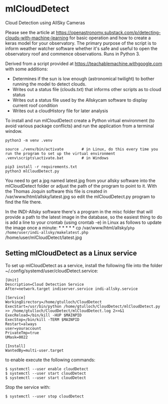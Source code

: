 # mlCloudDetect
Cloud Detection using AllSky Cameras

Please see the article at https://openastronomy.substack.com/p/detecting-clouds-with-machine-learning for basic operation and how to create a keras model for your observatory. The primary purpose of the script is to inform weather watcher software whether it's safe and useful to open the observatory roof and commence observations. Runs in Python 3.

Derived from a script provided at https://teachablemachine.withgoogle.com with some additions:
* Determines if the sun is low enough (astronomical twilight) to bother running the model to detect clouds.
* Writes out a status file (clouds.txt) that informs other scripts as to cloud status
* Writes out a status file used by the Allskycam software to display current roof condition
* Writes out a cloudHistory file for later analysis

To install and run mlCloudDetect create a Python virtual environment (to avoid various package conflicts) and run the application from a terminal window.

    python3 -m venv .venv

    source ./venv/bin/activate        # in Linux, do this every time you run the program to set up the virtual environment
    .venv\scripts\activate.bat        # in Windows

    pip3 install -r requirements.txt
    python3 mlCloudDetect.py

You need to get a jpg named latest.jpg from your allsky software into the mlCloudDetect folder or adjust the path of the program to point to it. With the Thomas Joquin software this file is created in /var/www/html/allsky/latest.jpg so edit the mlCloudDetect.py program to find the file there.

In the INDI-Allsky software there's a program in the misc folder that will provide a path to the latest image in the database, so the easiest thing to do is add a line to your crontab (using crontab -e) in Linux as follows to update the image once a minute:
    * * * * * cp /var/www/html/allsky/`php /home/user/indi-allsky/makelatest.php` /home/user/mlCloudDetect/latest.jpg

## Setting mlCloudDetect as a Linux service
To set up mlCloudDetect as a service, install the following file into the folder ~/.config/systemd/user/cloudDetect.service:

    [Unit]
    Description=Cloud Detection Service
    After=network.target indiserver.service indi-allsky.service
 
    [Service]
    WorkingDirectory=/home/gtulloch/CloudDetect
    ExecStart=/usr/bin/python /home/gtulloch/CloudDetect/mlCloudDetect.py >> /home/gtulloch/CloudDetect/mlCloudDetect.log 2>>&1 
    ExecReload=/bin/kill -HUP $MAINPID
    ExecStop=/bin/kill -TERM $MAINPID
    Restart=always
    user=youraccount
    PrivateTmp=true
    UMask=0022

    [Install]
    WantedBy=multi-user.target

to enable execute the following commands:

    $ systemctl --user enable cloudDetect
    $ systemctl --user start cloudDetect
    $ systemctl --user start cloudDetect

Stop the service with:

    $ systemctl --user stop cloudDetect

    



